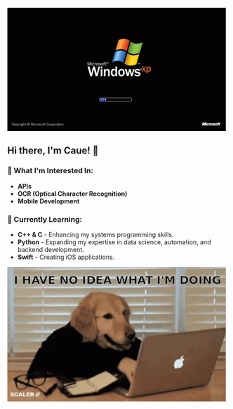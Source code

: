 
![](windows-xp-loading-screen.gif)
## Hi there, I'm Caue! 👋

### 👀 What I'm Interested In:
- **APIs**
- **OCR (Optical Character Recognition)**
- **Mobile Development**

### 🌱 Currently Learning:
- **C++ & C** - Enhancing my systems programming skills.
- **Python** - Expanding my expertise in data science, automation, and backend development.
- **Swift** - Creating iOS applications.

![](scaler-create-impact.gif)

